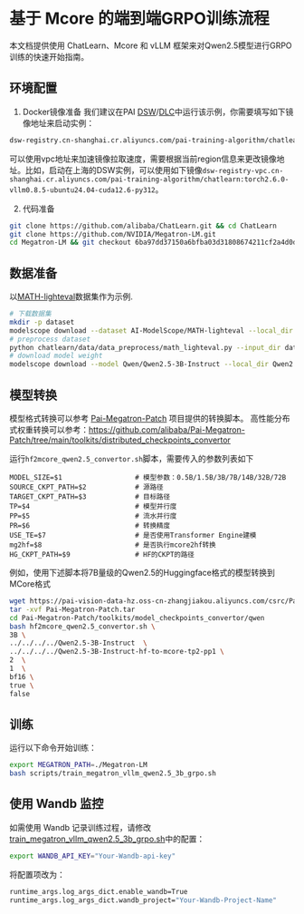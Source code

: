 # 基于 Mcore 的端到端GRPO训练流程

本文档提供使用 ChatLearn、Mcore 和 vLLM 框架来对Qwen2.5模型进行GRPO训练的快速开始指南。

## 环境配置
1. Docker镜像准备
我们建议在PAI [DSW](https://help.aliyun.com/zh/pai/user-guide/create-and-manage-dsw-instances/)/[DLC](https://help.aliyun.com/zh/pai/user-guide/create-a-training-task?spm=a2c4g.11186623.help-menu-30347.d_3_3_5_5.2dfb1925l3QjwG)中运行该示例，你需要填写如下镜像地址来启动实例：
```bash
dsw-registry.cn-shanghai.cr.aliyuncs.com/pai-training-algorithm/chatlearn:torch2.6.0-vllm0.8.5-ubuntu24.04-cuda12.6-py312
```

可以使用vpc地址来加速镜像拉取速度，需要根据当前region信息来更改镜像地址。比如，启动在上海的DSW实例，可以使用如下镜像`dsw-registry-vpc.cn-shanghai.cr.aliyuncs.com/pai-training-algorithm/chatlearn:torch2.6.0-vllm0.8.5-ubuntu24.04-cuda12.6-py312`。

2. 代码准备

```bash
git clone https://github.com/alibaba/ChatLearn.git && cd ChatLearn
git clone https://github.com/NVIDIA/Megatron-LM.git
cd Megatron-LM && git checkout 6ba97dd37150a6bfba03d31808674211cf2a4d0d
```

## 数据准备
以[MATH-lighteval](https://www.modelscope.cn/datasets/AI-ModelScope/MATH-lighteval)数据集作为示例.
```bash
# 下载数据集
mkdir -p dataset
modelscope download --dataset AI-ModelScope/MATH-lighteval --local_dir dataset/MATH-lighteval
# preprocess dataset
python chatlearn/data/data_preprocess/math_lighteval.py --input_dir dataset/MATH-lighteval --local_dir dataset/MATH-lighteval
# download model weight
modelscope download --model Qwen/Qwen2.5-3B-Instruct --local_dir Qwen2.5-3B-Instruct
```

## 模型转换

模型格式转换可以参考 [Pai-Megatron-Patch](https://github.com/alibaba/Pai-Megatron-Patch) 项目提供的转换脚本。
高性能分布式权重转换可以参考：https://github.com/alibaba/Pai-Megatron-Patch/tree/main/toolkits/distributed_checkpoints_convertor

运行`hf2mcore_qwen2.5_convertor.sh`脚本，需要传入的参数列表如下
```
MODEL_SIZE=$1                  # 模型参数：0.5B/1.5B/3B/7B/14B/32B/72B
SOURCE_CKPT_PATH=$2            # 源路径
TARGET_CKPT_PATH=$3            # 目标路径
TP=$4                          # 模型并行度
PP=$5                          # 流水并行度
PR=$6                          # 转换精度
USE_TE=$7                      # 是否使用Transformer Engine建模
mg2hf=$8                       # 是否执行mcore2hf转换
HG_CKPT_PATH=$9                # HF的CKPT的路径
```

例如，使用下述脚本将7B量级的Qwen2.5的Huggingface格式的模型转换到MCore格式
```bash
wget https://pai-vision-data-hz.oss-cn-zhangjiakou.aliyuncs.com/csrc/Pai-Megatron-Patch.tar
tar -xvf Pai-Megatron-Patch.tar
cd Pai-Megatron-Patch/toolkits/model_checkpoints_convertor/qwen
bash hf2mcore_qwen2.5_convertor.sh \
3B \
../../../../Qwen2.5-3B-Instruct  \
../../../../Qwen2.5-3B-Instruct-hf-to-mcore-tp2-pp1 \
2  \
1  \
bf16 \
true \
false 
```

## 训练
运行以下命令开始训练：

```bash
export MEGATRON_PATH=./Megatron-LM
bash scripts/train_megatron_vllm_qwen2.5_3b_grpo.sh
```

## 使用 Wandb 监控
如需使用 Wandb 记录训练过程，请修改[train_megatron_vllm_qwen2.5_3b_grpo.sh](../../../scripts/train_megatron_vllm_qwen2.5_3b_grpo.sh)中的配置：

```bash
export WANDB_API_KEY="Your-Wandb-api-key"
```
将配置项改为：
```bash
runtime_args.log_args_dict.enable_wandb=True
runtime_args.log_args_dict.wandb_project="Your-Wandb-Project-Name"
```